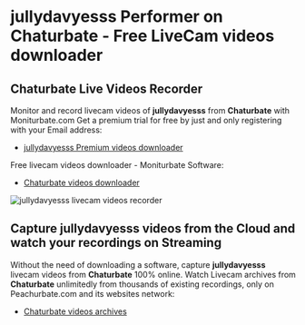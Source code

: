 # jullydavyesss Performer on Chaturbate - Free LiveCam videos downloader

## Chaturbate Live Videos Recorder

Monitor and record livecam videos of **jullydavyesss** from **Chaturbate** with Moniturbate.com
Get a premium trial for free by just and only registering with your Email address:
* [jullydavyesss Premium videos downloader](https://moniturbate.com/request-demo-licence-key.html)

Free livecam videos downloader - Moniturbate Software:
* [Chaturbate videos downloader](https://moniturbate.com/moniturbate-download-software.html)

![jullydavyesss livecam videos recorder](https://peachurnet.com/templates/moniturbate-software.png)


## Capture jullydavyesss videos from the Cloud and watch your recordings on Streaming

Without the need of downloading a software, capture **jullydavyesss** livecam videos from **Chaturbate** 100% online.
Watch Livecam archives from **Chaturbate** unlimitedly from thousands of existing recordings, only on Peachurbate.com and its websites network:
* [Chaturbate videos archives](https://peachurnet.com/)